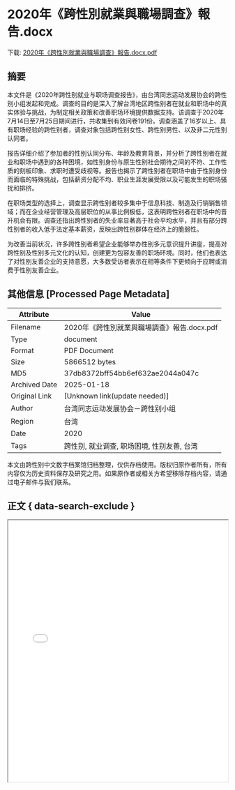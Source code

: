 # 2020年《跨性別就業與職場調查》報告.docx

<!-- tcd_download_link -->
下载: [2020年《跨性別就業與職場調查》報告.docx.pdf](2020年《跨性別就業與職場調查》報告.docx.pdf)
<!-- tcd_download_link_end -->

## 摘要

<!-- tcd_abstract -->
本文件是《2020年跨性别就业与职场调查报告》，由台湾同志运动发展协会的跨性别小组发起和完成。调查的目的是深入了解台湾地区跨性别者在就业和职场中的真实体验与挑战，为制定相关政策和改善职场环境提供数据支持。该调查于2020年7月14日至7月25日期间进行，共收集到有效问卷191份。调查涵盖了16岁以上、具有职场经验的跨性别者，调查对象包括跨性别女性、跨性别男性、以及非二元性别认同者。

报告详细介绍了参加者的性别认同分布、年龄及教育背景，并分析了跨性别者在就业和职场中遇到的各种困境，如性别身份与原生性别社会期待之间的不符、工作性质的刻板印象、求职时遭受歧视等。报告也揭示了跨性别者在职场中由于性别身份而面临的特殊挑战，包括薪资分配不均、职业生涯发展受限以及可能发生的职场骚扰和排挤。

在职场类型的选择上，调查显示跨性别者较多集中于信息科技、制造及行销销售领域；而在企业经营管理及高层职位的从事比例极低，这表明跨性别者在职场中的晋升机会有限。调查还指出跨性别者的失业率显著高于社会平均水平，并且有部分跨性别者的收入低于法定基本薪资，反映出跨性别群体在经济上的脆弱性。

为改善当前状况，许多跨性别者希望企业能够举办性别多元意识提升讲座，提高对跨性别及性别多元文化的认知，创建更为包容友善的职场环境。同时，他们也表达了对性别友善企业的支持意愿，大多数受访者表示在相等条件下更倾向于应聘或消费于性别友善企业。

<!-- tcd_abstract_end -->

## 其他信息 [Processed Page Metadata]

| Attribute       | Value                                  |
|-----------------|----------------------------------------|
| Filename        | 2020年《跨性別就業與職場調查》報告.docx.pdf                             |
| Type            | document                                 |
| Format          | PDF Document                               |
| Size            | 5866512 bytes                           |
| MD5             | 37db8372bff54bb6ef632ae2044a047c                                  |
| Archived Date   | 2025-01-18                             |
| Original Link   | [Unknown link(update needed)]                         |
| Author          | 台湾同志运动发展协会－跨性别小组                               |
| Region          | 台湾                               |
| Date            | 2020                                 |
| Tags            | 跨性别, 就业调查, 职场困境, 性别友善, 台湾                                 |

本文由跨性别中文数字档案馆归档整理，仅供存档使用。版权归原作者所有，所有内容仅为历史资料保存及研究之用。如果原作者或相关方希望移除存档内容，请通过电子邮件与我们联系。

## 正文 { data-search-exclude }

<!-- tcd_main_text -->
<iframe src="../2020年《跨性別就業與職場調查》報告.docx.pdf" width="100%" height="600px">
    <p>无法显示PDF，请下载查看。</p>
</iframe>
<!-- tcd_main_text_end -->

